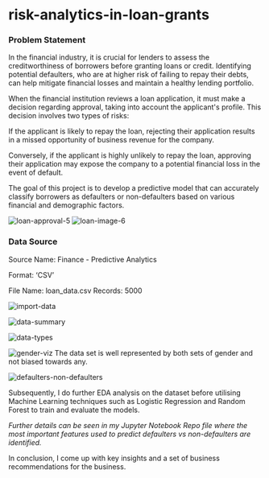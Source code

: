 # risk-analytics-in-loan-grants

### Problem Statement

In the financial industry, it is crucial for lenders to assess the creditworthiness of borrowers before granting loans or credit. Identifying potential defaulters, who are at higher risk of failing to repay their debts, can help mitigate financial losses and maintain a healthy lending portfolio.

When the financial institution reviews a loan application, it must make a decision regarding approval, taking into account the applicant's profile. This decision involves two types of risks:

If the applicant is likely to repay the loan, rejecting their application results in a missed opportunity of business revenue for the company.

Conversely, if the applicant is highly unlikely to repay the loan, approving their application may expose the company to a potential financial loss in the event of default.

The goal of this project is to develop a predictive model that can accurately classify borrowers as defaulters or non-defaulters based on various financial and demographic factors.

![loan-approval-5](https://github.com/irvincodes/risk-analytics-in-loan-grants/assets/119061206/a6571bc2-d0ca-46a4-8d74-23ab2bd4cbe3)
![loan-image-6](https://github.com/irvincodes/risk-analytics-in-loan-grants/assets/119061206/33085ab8-dfbe-41e7-9d77-04339650ec97)

### Data Source

Source Name: Finance - Predictive Analytics

Format: ‘CSV’

File Name: loan_data.csv Records: 5000

![import-data](https://github.com/irvincodes/risk-analytics-in-loan-grants/assets/119061206/af178ce7-962a-433a-9332-8605256e38f0)

![data-summary](https://github.com/irvincodes/risk-analytics-in-loan-grants/assets/119061206/7e527e07-7259-4930-97e8-1b87b7e28fb3)

![data-types](https://github.com/irvincodes/risk-analytics-in-loan-grants/assets/119061206/c3e2feb8-1f86-4290-9d60-fd70618b276a)

![gender-viz](https://github.com/irvincodes/risk-analytics-in-loan-grants/assets/119061206/7b4a145e-faed-465d-8893-d97aabef2974)
The data set is well represented by both sets of gender and not biased towards any.

![defaulters-non-defaulters](https://github.com/irvincodes/risk-analytics-in-loan-grants/assets/119061206/097a15fe-ebd1-469c-8ad3-58784419c171)

Subsequently, I do further EDA analysis on the dataset before utilising Machine Learning techniques such as Logistic Regression and Random Forest to train and evaluate the models.

*Further details can be seen in my Jupyter Notebook Repo file where the most important features used to predict defaulters vs non-defaulters are identified.*

In conclusion, I come up with key insights and a set of business recommendations for the business.

